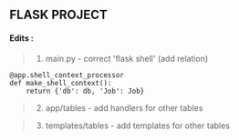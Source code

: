 ## FLASK PROJECT ##

#### Edits : #### 

> 1. main.py - correct 'flask shell' (add relation)

    @app.shell_context_processor
    def make_shell_context():
        return {'db': db, 'Job': Job}


> 2. app/tables - add handlers for other tables

> 3. templates/tables - add templates for other tables